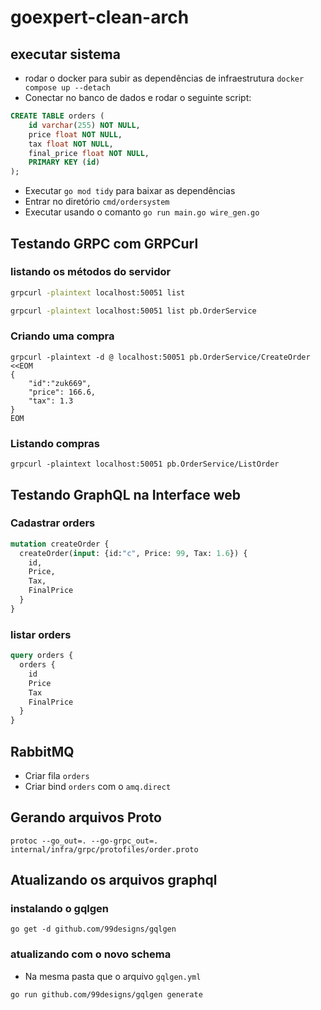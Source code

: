 # goexpert-clean-arch

## executar sistema

- rodar o docker para subir as dependências de infraestrutura `docker compose up --detach`
- Conectar no banco de dados e rodar o seguinte script:
```sql
CREATE TABLE orders (
    id varchar(255) NOT NULL,
    price float NOT NULL,
    tax float NOT NULL,
    final_price float NOT NULL,
    PRIMARY KEY (id)
);
```
- Executar `go mod tidy` para baixar as dependências
- Entrar no diretório `cmd/ordersystem`
- Executar usando o comanto `go run main.go wire_gen.go`

## Testando GRPC com GRPCurl

### listando os métodos do servidor
```bash
grpcurl -plaintext localhost:50051 list
```

```bash
grpcurl -plaintext localhost:50051 list pb.OrderService
```

### Criando uma compra
```shell
grpcurl -plaintext -d @ localhost:50051 pb.OrderService/CreateOrder <<EOM
{
    "id":"zuk669",
    "price": 166.6,
    "tax": 1.3
}
EOM
```

### Listando compras
```shell
grpcurl -plaintext localhost:50051 pb.OrderService/ListOrder
```


## Testando GraphQL na Interface web

### Cadastrar orders
```graphql
mutation createOrder {
  createOrder(input: {id:"c", Price: 99, Tax: 1.6}) {
    id,
    Price,
    Tax,
    FinalPrice
  }
}
```

### listar orders
```graphql
query orders {
  orders {
    id
    Price
    Tax
    FinalPrice
  }
}
```

## RabbitMQ
- Criar fila `orders`
- Criar bind `orders` com o `amq.direct`

## Gerando arquivos Proto
```shell
protoc --go_out=. --go-grpc_out=.  internal/infra/grpc/protofiles/order.proto
```

## Atualizando os arquivos graphql

### instalando o gqlgen
```shell
go get -d github.com/99designs/gqlgen
```

### atualizando com o novo schema
- Na mesma pasta que o arquivo `gqlgen.yml` 

```shell
go run github.com/99designs/gqlgen generate
```